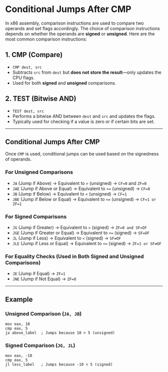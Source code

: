 # Conditional Jumps After CMP

In x86 assembly, comparison instructions are used to compare two operands and set flags accordingly. The choice of comparison instructions depends on whether the operands are **signed** or **unsigned**. Here are the most common comparison instructions:

## 1. **CMP (Compare)**

- `CMP dest, src`
- Subtracts `src` from `dest` but **does not store the result**—only updates the CPU flags.
- Used for both **signed** and **unsigned** comparisons.

## 2. **TEST (Bitwise AND)**

- `TEST dest, src`
- Performs a bitwise AND between `dest` and `src` and updates the flags.
- Typically used for checking if a value is zero or if certain bits are set.

---

## **Conditional Jumps After CMP**

Once `CMP` is used, conditional jumps can be used based on the signedness of operands.

### **For Unsigned Comparisons**

- `JA` (Jump if Above) → Equivalent to `>` (unsigned) → `CF=0` and `ZF=0`
- `JAE` (Jump if Above or Equal) → Equivalent to `>=` (unsigned) → `CF=0`
- `JB` (Jump if Below) → Equivalent to `<` (unsigned) → `CF=1`
- `JBE` (Jump if Below or Equal) → Equivalent to `<=` (unsigned) → `CF=1 or ZF=1`

### **For Signed Comparisons**

- `JG` (Jump if Greater) → Equivalent to `>` (signed) → `ZF=0 and SF=OF`
- `JGE` (Jump if Greater or Equal) → Equivalent to `>=` (signed) → `SF=OF`
- `JL` (Jump if Less) → Equivalent to `<` (signed) → `SF≠OF`
- `JLE` (Jump if Less or Equal) → Equivalent to `<=` (signed) → `ZF=1 or SF≠OF`

### **For Equality Checks (Used in Both Signed and Unsigned Comparisons)**

- `JE` (Jump if Equal) → `ZF=1`
- `JNE` (Jump if Not Equal) → `ZF=0`

---

## **Example**

### **Unsigned Comparison (`JA, JB`)**

```assembly
mov eax, 10
cmp eax, 5
ja above_label  ; Jumps because 10 > 5 (unsigned)
```

### **Signed Comparison (`JG, JL`)**

```assembly
mov eax, -10
cmp eax, 5
jl less_label   ; Jumps because -10 < 5 (signed)
```
